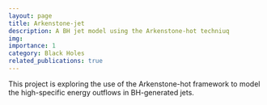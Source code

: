 ```yaml
---
layout: page
title: Arkenstone-jet
description: A BH jet model using the Arkenstone-hot techniuq
img:
importance: 1
category: Black Holes
related_publications: true
---
```


This project is exploring the use of the Arkenstone-hot framework to model the high-specific energy outflows in BH-generated jets. 

